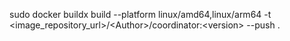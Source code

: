 <!-- wordir: /path/to/coordinator -->
sudo docker buildx build --platform linux/amd64,linux/arm64 -t &lt;image_repository_url&gt;/&lt;Author&gt;/coordinator:&lt;version&gt; --push .